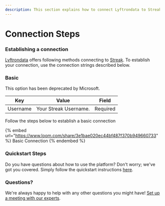 ```yaml
---
description: This section explains how to connect Lyftrondata to Streak.
---
```


# Connection Steps

### Establishing a connection

[Lyftrondata](https://www.lyftrondata.com) offers following methods connecting to [Streak](https://www.lyftrondata.com/integration/sales-analytics/streak/). To establish your connection, use the connection strings described below.

### Basic

This option has been deprecated by Microsoft.

| Key      | Value                 | Field    |
| -------- | --------------------- | -------- |
| Username | Your Streak Username. | Required |

Follow the steps below to establish a basic connection

{% embed url="https://www.loom.com/share/3e1bae020ec44bf487f370b949660733" %}
Basic Connection
{% endembed %}

### Quickstart Steps

Do you have questions about how to use the platform? Don't worry; we've got you covered. Simply follow the quickstart instructions [here](./).

### Questions? <a href="#questions" id="questions"></a>

We're always happy to help with any other questions you might have! [Set up a meeting with our experts](https://www.lyftrondata.com/book-a-meeting/).
